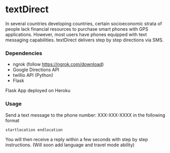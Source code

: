 # textDirect

In several countries developing countries, certain socioeconomic strata of people lack financial resources to purchase smart phones with GPS applications. 
However, most users have phones equipped with text messaging capabilities. textDirect delivers step by step directions via SMS.


### Dependencies

- ngrok (follow https://ngrok.com/download)
- Google Directions API 
- twillio API (Python)
- Flask

Flask App deployed on Heroku

### Usage

Send a text message to the phone number: XXX-XXX-XXXX in the following format
  
```
startlocation endlocation
```

You will then receive a reply within a few seconds with step by step instructions. 
(Will soon add language and travel mode ability)


